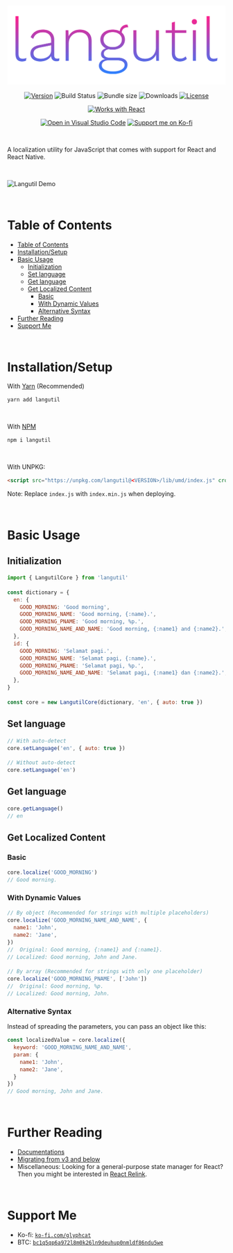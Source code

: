 <div align="center">

[![Langutil](https://raw.githubusercontent.com/glyph-cat/langutil/main/assets/langutil-wording.svg)](https://github.com/glyph-cat/langutil)

[![Version](https://img.shields.io/npm/v/langutil.svg)](https://github.com/glyph-cat/langutil/releases)
![Build Status](https://img.shields.io/github/workflow/status/glyph-cat/langutil/Test/main)
![Bundle size](https://img.shields.io/bundlephobia/min/langutil)
![Downloads](https://img.shields.io/npm/dt/langutil)
[![License](https://img.shields.io/github/license/glyph-cat/langutil)](https://github.com/glyph-cat/langutil/blob/main/LICENSE)

[![Works with React](https://img.shields.io/static/v1?label&logo=react&logoColor=61DBFB&message=Works%20with%20React&color=4a4a4a)](#using-with-react)
<!-- See: https://github.com/microsoft/vscode/issues/128813#issuecomment-943125631 -->
[![Open in Visual Studio Code](https://img.shields.io/static/v1?logo=visualstudiocode&label=&message=Open%20in%20Visual%20Studio%20Code&labelColor=2c2c32&color=007acc&logoColor=007acc)](https://open.vscode.dev/glyph-cat/langutil)
[![Support me on Ko-fi](https://img.shields.io/static/v1?label&logo=kofi&logoColor=ffffff&message=Support%20me%20on%20Ko-fi&color=FF5E5B)](https://ko-fi.com/glyphcat)

</div>

<br/>

A localization utility for JavaScript that comes with support for React and React Native.

<br/>

![Langutil Demo](https://raw.githubusercontent.com/glyph-cat/langutil/main/assets/langutil-demo.gif)

<br/>

# Table of Contents
<!-- Automatically generated by VS Code -->
- [Table of Contents](#table-of-contents)
- [Installation/Setup](#installationsetup)
- [Basic Usage](#basic-usage)
  - [Initialization](#initialization)
  - [Set language](#set-language)
  - [Get language](#get-language)
  - [Get Localized Content](#get-localized-content)
    - [Basic](#basic)
    - [With Dynamic Values](#with-dynamic-values)
    - [Alternative Syntax](#alternative-syntax)
- [Further Reading](#further-reading)
- [Support Me](#support-me)

<br/>

# Installation/Setup

With [Yarn](https://yarnpkg.com/package/langutil) (Recommended)
```sh
yarn add langutil
```
<br/>

With [NPM](https://www.npmjs.com/package/langutil)
```sh
npm i langutil
```
<br/>

With UNPKG:
```html
<script src="https://unpkg.com/langutil@<VERSION>/lib/umd/index.js" crossorigin></script>
```
Note: Replace `index.js` with `index.min.js` when deploying.

<br/>

# Basic Usage

## Initialization

```js
import { LangutilCore } from 'langutil'

const dictionary = {
  en: {
    GOOD_MORNING: 'Good morning',
    GOOD_MORNING_NAME: 'Good morning, {:name}.',
    GOOD_MORNING_PNAME: 'Good morning, %p.',
    GOOD_MORNING_NAME_AND_NAME: 'Good morning, {:name1} and {:name2}.',
  },
  id: {
    GOOD_MORNING: 'Selamat pagi.',
    GOOD_MORNING_NAME: 'Selamat pagi, {:name}.',
    GOOD_MORNING_PNAME: 'Selamat pagi, %p.',
    GOOD_MORNING_NAME_AND_NAME: 'Selamat pagi, {:name1} dan {:name2}.',
  },
}

const core = new LangutilCore(dictionary, 'en', { auto: true })
```

## Set language

```js
// With auto-detect
core.setLanguage('en', { auto: true })

// Without auto-detect
core.setLanguage('en')
```

## Get language

```js
core.getLanguage()
// en
```

## Get Localized Content

### Basic

```js
core.localize('GOOD_MORNING')
// Good morning.
```

### With Dynamic Values

```js
// By object (Recommended for strings with multiple placeholders)
core.localize('GOOD_MORNING_NAME_AND_NAME', {
  name1: 'John',
  name2: 'Jane',
})
//  Original: Good morning, {:name1} and {:name1}.
// Localized: Good morning, John and Jane.

// By array (Recommended for strings with only one placeholder)
core.localize('GOOD_MORNING_PNAME', ['John'])
//  Original: Good morning, %p.
// Localized: Good morning, John.
```

### Alternative Syntax

Instead of spreading the parameters, you can pass an object like this:

```js
const localizedValue = core.localize({
  keyword: 'GOOD_MORNING_NAME_AND_NAME',
  param: {
    name1: 'John',
    name2: 'Jane',
  }
})
// Good morning, John and Jane.
```

<br/>

# Further Reading

* [Documentations](https://github.com/glyph-cat/langutil/tree/main/docs)
* [Migrating from v3 and below](https://github.com/glyph-cat/langutil/tree/main/docs/v3-migration.md)
* Miscellaneous: Looking for a general-purpose state manager for React? Then you might be interested in [React Relink](https://github.com/glyph-cat/react-relink).

<br/>

# Support Me

* Ko-fi: [`ko-fi.com/glyphcat`](https://ko-fi.com/glyphcat)
* BTC: [`bc1q5qp6a972l8m0k26ln9deuhup0nmldf86ndu5we`](bitcoin:bc1q5qp6a972l8m0k26ln9deuhup0nmldf86ndu5we)

<br/>
